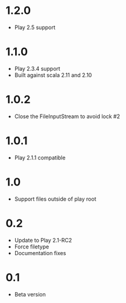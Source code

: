 # 1.2.0
 * Play 2.5 support

# 1.1.0

 * Play 2.3.4 support
 * Built against scala 2.11 and 2.10

# 1.0.2

 * Close the FileInputStream to avoid lock #2

# 1.0.1

 * Play 2.1.1 compatible

# 1.0

 * Support files outside of play root

# 0.2

 * Update to Play 2.1-RC2
 * Force filetype
 * Documentation fixes

# 0.1

 * Beta version

